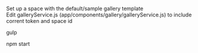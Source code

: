 
Set up a space with the default/sample gallery template  
Edit galleryService.js (app/components/gallery/galleryService.js) to include corrent token and space id  

gulp  

npm start  


